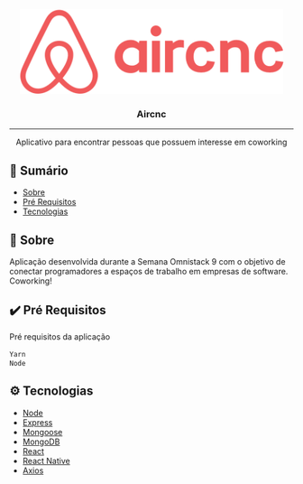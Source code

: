 <p align="center">
  <a href="/" rel="noopener">
 <img height=150px src="logo.png" alt="Project logo"></a>
</p>

<h3 align="center">Aircnc</h3>

---

<p align="center"> Aplicativo para encontrar pessoas que possuem interesse em coworking
    <br> 
</p>

## 📝 Sumário

- [Sobre](#sobre)
- [Pré Requisitos](#prerequisito)
- [Tecnologias](#tecnologias)

## 📖 Sobre <a name = "sobre"></a>

Aplicação desenvolvida durante a Semana Omnistack 9 com o objetivo de conectar programadores a espaços de trabalho em empresas de software. Coworking!

## ✔️ Pré Requisitos <a name = "prerequisito"></a>

Pré requisitos da aplicação

```
Yarn
Node
```
## ⚙️ Tecnologias <a name = "tecnologias"></a>
- [Node](https://nodejs.org/)
- [Express](https://expressjs.com/)
- [Mongoose](https://mongoosejs.com/)
- [MongoDB](https://www.mongodb.com/)
- [React](https://pt-br.reactjs.org/)
- [React Native](https://reactnative.dev/)
- [Axios](https://github.com/axios/axios/)

